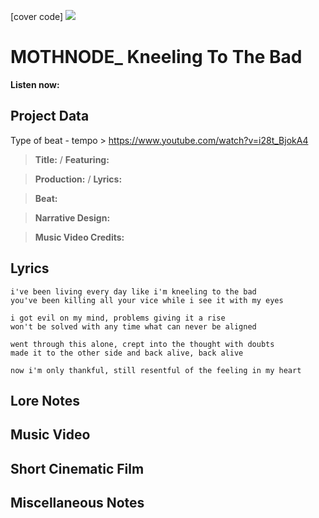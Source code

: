 [cover code] ![](57175019_319474918741616_8502199518755923887_n.jpg)

# MOTHNODE_ Kneeling To The Bad

**Listen now:** 

## Project Data

Type of beat - tempo > https://www.youtube.com/watch?v=i28t_BjokA4

> **Title:**  / **Featuring:** 

> **Production:**  / **Lyrics:** 

> **Beat:**

> **Narrative Design:**

> **Music Video Credits:**


## Lyrics

```
i've been living every day like i'm kneeling to the bad
you've been killing all your vice while i see it with my eyes

i got evil on my mind, problems giving it a rise
won't be solved with any time what can never be aligned

went through this alone, crept into the thought with doubts
made it to the other side and back alive, back alive

now i'm only thankful, still resentful of the feeling in my heart

```

## Lore Notes

## Music Video

## Short Cinematic Film

## Miscellaneous Notes
